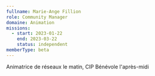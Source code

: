```yaml
---
fullname: Marie-Ange Fillion
role: Community Manager
domaine: Animation
missions:
  - start: 2023-01-22
    end: 2023-03-22
    status: independent
memberType: beta
---
```

Animatrice de réseaux le matin, CIP Bénévole l'après-midi